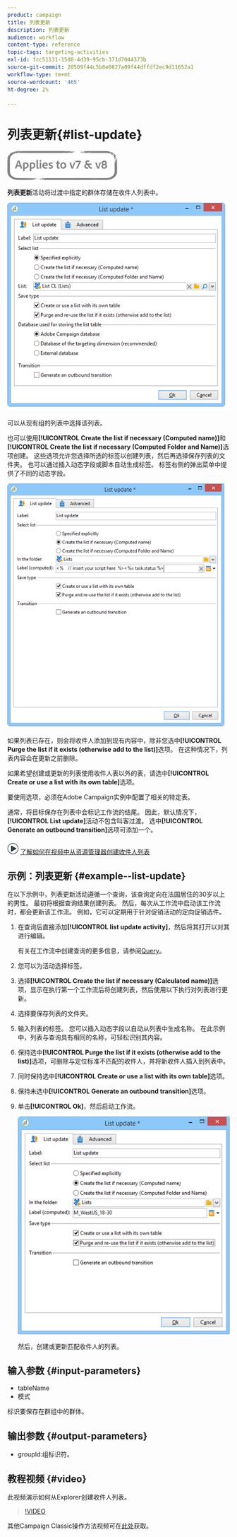 ```yaml
---
product: campaign
title: 列表更新
description: 列表更新
audience: workflow
content-type: reference
topic-tags: targeting-activities
exl-id: fcc51131-15d0-4d39-95cb-371d7044373b
source-git-commit: 20509f44c5b8e0827a09f44dffdf2ec9d11652a1
workflow-type: tm+mt
source-wordcount: '465'
ht-degree: 2%

---
```


# 列表更新{#list-update}

![](../../assets/common.svg)

**列表更新**&#x200B;活动将过渡中指定的群体存储在收件人列表中。

![](assets/s_user_segmentation_update_group.png)

可以从现有组的列表中选择该列表。

也可以使用&#x200B;**[!UICONTROL Create the list if necessary (Computed name)]**&#x200B;和&#x200B;**[!UICONTROL Create the list if necessary (Computed Folder and Name)]**&#x200B;选项创建。 这些选项允许您选择所选的标签以创建列表，然后再选择保存列表的文件夹。 也可以通过插入动态字段或脚本自动生成标签。 标签右侧的弹出菜单中提供了不同的动态字段。

![](assets/s_user_segmentation_update_list_calc.png)

如果列表已存在，则会将收件人添加到现有内容中，除非您选中&#x200B;**[!UICONTROL Purge the list if it exists (otherwise add to the list)]**&#x200B;选项。 在这种情况下，列表内容会在更新之前删除。

如果希望创建或更新的列表使用收件人表以外的表，请选中&#x200B;**[!UICONTROL Create or use a list with its own table]**&#x200B;选项。

要使用选项，必须在Adobe Campaign实例中配置了相关的特定表。

通常，将目标保存在列表中会标记工作流的结尾。 因此，默认情况下，**[!UICONTROL List update]**&#x200B;活动不包含叫客过渡。 选中&#x200B;**[!UICONTROL Generate an outbound transition]**&#x200B;选项可添加一个。

![](assets/do-not-localize/how-to-video.png) [了解如何在视频中从资源管理器创建收件人列表](#video)

## 示例：列表更新 {#example--list-update}

在以下示例中，列表更新活动遵循一个查询，该查询定向在法国居住的30岁以上的男性。 最初将根据查询结果创建列表。 然后，每次从工作流中启动该工作流时，都会更新该工作流。 例如，它可以定期用于针对促销活动的定向促销选件。

1. 在查询后直接添加&#x200B;**[!UICONTROL list update activity]**，然后将其打开以对其进行编辑。

   有关在工作流中创建查询的更多信息，请参阅[Query](query.md)。

1. 您可以为活动选择标签。
1. 选择&#x200B;**[!UICONTROL Create the list if necessary (Calculated name)]**&#x200B;选项，显示在执行第一个工作流后将创建列表，然后使用以下执行对列表进行更新。
1. 选择要保存列表的文件夹。
1. 输入列表的标签。 您可以插入动态字段以自动从列表中生成名称。 在此示例中，列表与查询具有相同的名称，可轻松识别其内容。
1. 保持选中&#x200B;**[!UICONTROL Purge the list if it exists (otherwise add to the list)]**&#x200B;选项，可删除与定位标准不匹配的收件人，并将新收件人插入到列表中。
1. 同时保持选中&#x200B;**[!UICONTROL Create or use a list with its own table]**&#x200B;选项。
1. 保持未选中&#x200B;**[!UICONTROL Generate an outbound transition]**&#x200B;选项。
1. 单击&#x200B;**[!UICONTROL Ok]**，然后启动工作流。

   ![](assets/s_user_segmentation_update_list_calc_example.png)

   然后，创建或更新匹配收件人的列表。

## 输入参数 {#input-parameters}

* tableName
* 模式

标识要保存在群组中的群体。

## 输出参数 {#output-parameters}

* groupId:组标识符。

## 教程视频 {#video}

此视频演示如何从Explorer创建收件人列表。

>[!VIDEO](https://video.tv.adobe.com/v/25602/quality=12)

其他Campaign Classic操作方法视频可在[此处](https://experienceleague.adobe.com/docs/campaign-classic-learn/tutorials/overview.html?lang=zh-Hans)获取。
